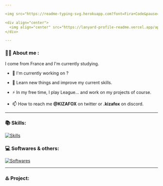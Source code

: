 ```yaml
---

<img src="https://readme-typing-svg.herokuapp.com?font=Fira+Code&pause=1000&color=e79c00C&random=false&width=435&lines=%F0%9F%91%8B+Hi+there!;I'm+Victor+(know+as+Victor);%E2%A4%B5%EF%B8%8F+See+my+projects+below](https://readme-typing-svg.herokuapp.com?font=Fira+Code&pause=1000&color=F7A733&random=false&width=435&lines=%F0%9F%91%8B+Hi+there!;I'm+Victor+(know+as+Victor);%E2%A4%B5%EF%B8%8F+See+my+projects+below"/>

<div align="center">
  <img align="center" src="https://lanyard-profile-readme.vercel.app/api/312654382586134529?theme=dark&animated=true">
</div>

---
```


### :man_technologist: About me :
I come from France and I'm currently studying.

- 🔭 I'm currently working on ?

- 🌱 Learn new things and improve my current skills.

- ⚡ In my free time, I play League... and work on my projects of course.

- 📫 How to reach me **@KIZAFOX** on twitter or **.kizafox** on discord.

---

### 📚 Skills:

[![Skills](https://skillicons.dev/icons?i=java,html,css,sass,js,php,py,git,mysql,redis,mongodb,bootstrap,tailwind,react)](https://skillicons.dev)

### 💻 Softwares & others:

[![Softwares](https://skillicons.dev/icons?i=discord,idea,gradle,maven,vscode,sublime,nodejs,npm,postman,sqlite,github,linux,grafana)](https://skillicons.dev)

---

### ♨️ Project:

